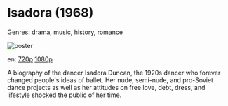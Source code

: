 # Isadora (1968)

Genres: drama, music, history, romance

![poster](http://image.tmdb.org/t/p/w500/e4nTLz3HlfnMMIxi2ooUXOn9qv8.jpg)

en:
  [720p](magnet:?xt=urn:btih:08CBEB1252A4786D7F12F2C9828199660D9E380C&tr=udp://glotorrents.pw:6969/announce&tr=udp://tracker.opentrackr.org:1337/announce&tr=udp://torrent.gresille.org:80/announce&tr=udp://tracker.openbittorrent.com:80&tr=udp://tracker.coppersurfer.tk:6969&tr=udp://tracker.leechers-paradise.org:6969&tr=udp://p4p.arenabg.ch:1337&tr=udp://tracker.internetwarriors.net:1337)
  [1080p](magnet:?xt=urn:btih:e0a5679d1f1253086262ba028476e6a92f092deb&dn=Isadora+%281968%29+1080p+BrRip+x264+-+YIFY&tr=udp%3A%2F%2Ftracker.openbittorrent.com%3A80%2Fannounce&tr=udp%3A%2F%2Fglotorrents.pw%3A6969%2Fannounce&tr=udp%3A%2F%2Ftracker.openbittorrent.com%3A80%2Fannounce&tr=udp%3A%2F%2Ftracker.opentrackr.org%3A1337%2Fannounce&tr=udp%3A%2F%2Fzer0day.to%3A1337%2Fannounce&tr=udp%3A%2F%2Ftracker.coppersurfer.tk%3A6969%2Fannounce)
  


A biography of the dancer Isadora Duncan, the 1920s dancer who forever changed people's ideas of ballet. Her nude, semi-nude, and pro-Soviet dance projects as well as her attitudes on free love, debt, dress, and lifestyle shocked the public of her time.